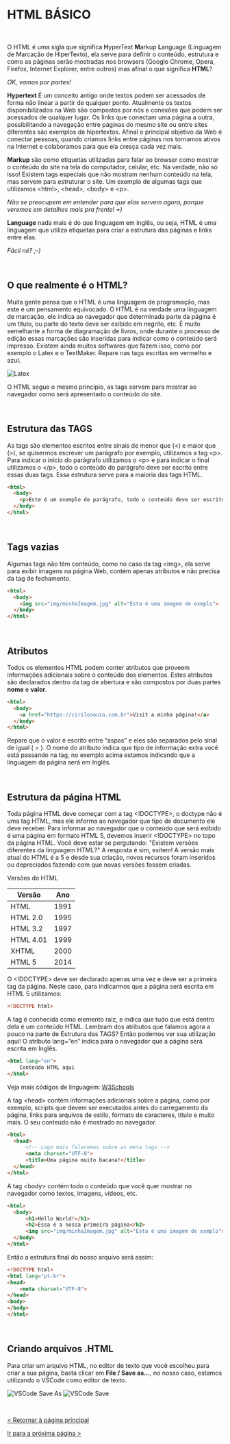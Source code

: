 # HTML BÁSICO
  
  
&nbsp;
  
  
O HTML é uma sigla que significa **H**yperText **M**arkup **L**anguage (Linguagem de Marcação de HiperTexto), ela serve para definir o conteúdo, estrutura e como as páginas serão mostradas nos browsers (Google Chrome, Opera, Firefox, Internet Explorer, entre outros) mas afinal o que significa **HTML**?

*OK, vamos por partes!*

**Hypertext** É um conceito antigo onde textos podem ser acessados de forma não linear a partir de qualquer ponto. Atualmente os textos disponibilizados na Web são compostos por nós e conexões que podem ser acessados de qualquer lugar. Os links que conectam uma página a outra, possibilitando a navegação entre páginas do mesmo site ou entre sites diferentes são exemplos de hipertextos. Afinal o principal objetivo da Web é conectar pessoas, quando criamos links entre páginas nos tornamos ativos na Internet e colaboramos para que ela cresça cada vez mais. 

**Markup** são como etiquetas utilizadas para falar ao browser como mostrar o conteúdo do site na tela do computador, celular, etc. Na verdade, não só isso! Existem tags especiais que não mostram nenhum conteúdo na tela, mas servem para estruturar o site.
Um exemplo de algumas tags que utilizamos \<html\>, \<head\>, \<body\> e \<p\>.
    
*Não se preocupem em entender para que elas servem agora, porque veremos em detalhes mais pra frente! =)*

**Language** nada mais é do que linguagem em inglês, ou seja, HTML é uma linguagem que utiliza etiquetas para criar a estrutura das páginas e links entre elas. 

*Fácil né? ;-)*
  
  
&nbsp;
  
## O que realmente é o HTML?

Muita gente pensa que o HTML é uma linguagem de programação, mas este é um pensamento equivocado. O HTML é na verdade uma linguagem de marcação, ele indica ao navegador que determinada parte da página é um título, ou parte do texto deve ser exibido em negrito, etc. É muito semelhante a forma de diagramação de livros, onde durante o processo de edição essas marcações são inseridas para indicar como o conteúdo será impresso.
Existem ainda muitos softwares que fazem isso, como por exemplo o Latex e o TextMaker. Repare nas tags escritas em vermelho e azul.

![Latex](imagens/latex.png)

O HTML segue o mesmo princípio, as tags servem para mostrar ao navegador como será apresentado o conteúdo do site.
  
  
&nbsp;
  
## Estrutura das TAGS

As tags são elementos escritos entre sinais de menor que (\<) e maior que (\>), se quisermos escrever um parágrafo por exemplo, utilizamos a tag \<p\>.
Para indicar o início do parágrafo utilizamos o \<p\> e para indicar o final utilizamos o \</p\>, todo o conteúdo do parágrafo deve ser escrito entre essas duas tags. Essa estrutura serve para a maioria das tags HTML.

```html
<html>
  <body>
    <p>Este é um exemplo de parágrafo, todo o conteúdo deve ser escrito aqui</p>
  </body>
</html>
```


&nbsp;
  
## Tags vazias

Algumas tags não têm conteúdo, como no caso da tag \<img\>, ela serve para exibir imagens na página Web, contém apenas atributos e não precisa da tag de fechamento.

```html
<html>
  <body>
    <img src="img/minhaImagem.jpg" alt="Esta é uma imagem de exmplo">
  </body>
</html>
```
  
  
&nbsp;

## Atributos

Todos os elementos HTML podem conter atributos que proveem informações adicionais sobre o conteúdo dos elementos. Estes atributos são declarados dentro da tag de abertura e são compostos por duas partes **nome** e **valor**. 

```html
<html>
  <body>
    <a href="https://cirilosouza.com.br">Visit a minha página!</a>
  </body>
</html>
```

Repare que o valor é escrito entre “aspas” e eles são separados pelo sinal de igual ( = ). O nome do atributo indica que tipo de informação extra você está passando na tag, no exemplo acima estamos indicando que a linguagem da página será em Inglês. 


&nbsp;
  

## Estrutura da página HTML

Toda página HTML deve começar com a tag \<!DOCTYPE\>, o doctype não é uma tag HTML, mas ele informa ao navegador que tipo de documento ele deve receber. Para informar ao navegador que o conteúdo que será exibido é uma página em formato HTML 5, devemos inserir \<!DOCTYPE\> no topo da página HTML.
Você deve estar se pergutando: "Existem versões diferentes da linguagem HTML?" 
A resposta é sim, exitem! A versão mais atual do HTML é a 5 e desde sua criação, novos recursos foram inseridos ou depreciados fazendo com que novas versões fossem criadas.

Versões do HTML

| Versão    | Ano  |
| ------    | ---  |
| HTML      | 1991 |
| HTML 2.0  | 1995 |
| HTML 3.2  | 1997 |
| HTML 4.01 | 1999 |
| XHTML     | 2000 |
| HTML 5    | 2014 |

O \<!DOCTYPE\> deve ser declarado apenas uma vez e deve ser a primeira tag da página. Neste caso, para indicarmos que a página será escrita em HTML 5 utilizamos:

```html
<!DOCTYPE html>
```

A tag <html> é conhecida como elemento raiz, e indica que tudo que está dentro dela é um conteúdo HTML. Lembram dos atributos que falamos agora a pouco na parte de Estrutura das TAGS? Então podemos ver sua utilização aqui! O atributo lang=”en” indica para o navegador que a página será escrita em Inglês.

```html
<html lang="en">
    Conteúdo HTML aqui
</html>
```

Veja mais códigos de linguagem: [W3Schools](https://www.w3schools.com/tags/ref_language_codes.asp)

A tag \<head\> contém informações adicionais sobre a página, como por exemplo, scripts que devem ser executados antes do carregamento da página, links para arquivos de estilo, formato de caracteres, título e muito mais. O seu conteúdo não é mostrado no navegador.

```html
<html>
  <head>
      <!-- Logo mais falaremos sobre as meta tags -->
      <meta charset="UTF-8">
      <title>Uma página muito bacana!</title>
  </head>
</html>
```

A tag \<body\> contém todo o conteúdo que você quer mostrar no navegador como textos, imagens, vídeos, etc.
    
```html
<html>
  <body>
      <h1>Hello World!</h1>
      <h2>Essa é a nossa primeira página</h2>
      <img src="img/minhaImagem.jpg" alt="Esta é uma imagem de exmplo">
  </body>
</html>
```

Então a estrutura final do nosso arquivo será assim:

```html
<!DOCTYPE html>
<html lang="pt-br">
<head>
    <meta charset="UTF-8">
</head>
<body>
</body>
</html>
```
  
  
&nbsp;
  
## Criando arquivos .HTML

Para criar um arquivo HTML, no editor de texto que você escolheu para criar a sua página, basta clicar em **File / Save as…**, no nosso caso, estamos utilizando o VSCode como editor de texto.

![VSCode Save As](imagens/vscode_saveAs.png)
![VSCode Save](imagens/vscode_nomeArquivo.png)
  
  
&nbsp;
  
[< Retornar à página principal](../README.md)
  
  
[Ir para a próxima página >](3-Trabalhando-com-texto.md)

